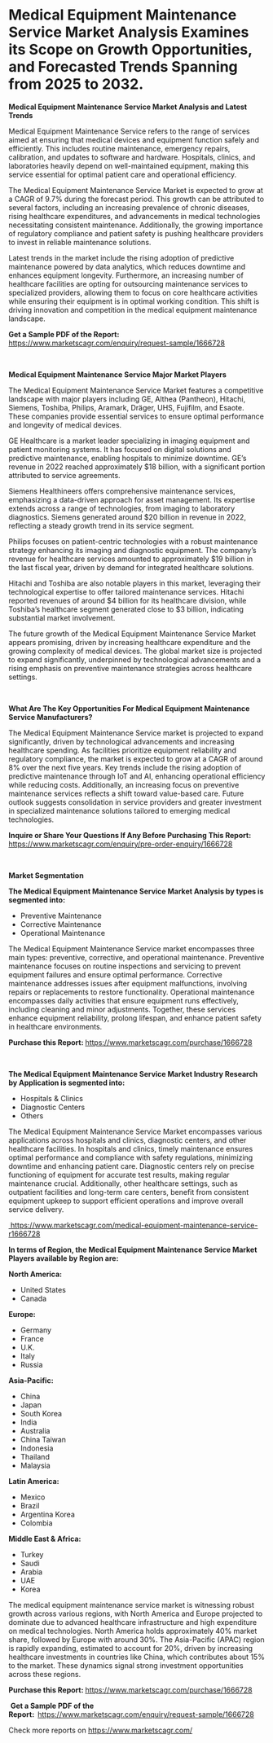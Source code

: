 <p><h1>Medical Equipment Maintenance Service Market Analysis Examines its Scope on Growth Opportunities, and Forecasted Trends Spanning from 2025 to 2032.</h1></p><p><strong>Medical Equipment Maintenance Service Market Analysis and Latest Trends</strong></p>
<p><p>Medical Equipment Maintenance Service refers to the range of services aimed at ensuring that medical devices and equipment function safely and efficiently. This includes routine maintenance, emergency repairs, calibration, and updates to software and hardware. Hospitals, clinics, and laboratories heavily depend on well-maintained equipment, making this service essential for optimal patient care and operational efficiency.</p><p>The Medical Equipment Maintenance Service Market is expected to grow at a CAGR of 9.7% during the forecast period. This growth can be attributed to several factors, including an increasing prevalence of chronic diseases, rising healthcare expenditures, and advancements in medical technologies necessitating consistent maintenance. Additionally, the growing importance of regulatory compliance and patient safety is pushing healthcare providers to invest in reliable maintenance solutions.</p><p>Latest trends in the market include the rising adoption of predictive maintenance powered by data analytics, which reduces downtime and enhances equipment longevity. Furthermore, an increasing number of healthcare facilities are opting for outsourcing maintenance services to specialized providers, allowing them to focus on core healthcare activities while ensuring their equipment is in optimal working condition. This shift is driving innovation and competition in the medical equipment maintenance landscape.</p></p>
<p><strong>Get a Sample PDF of the Report:&nbsp;</strong> <a href="https://www.marketscagr.com/enquiry/request-sample/1666728?utm_campaign=2003&utm_medium=2&utm_source=Github&utm_content=ia&utm_term=06032025&utm_id=medical-equipment-maintenance-service">https://www.marketscagr.com/enquiry/request-sample/1666728</a></p>
<p>&nbsp;</p>
<p><strong>Medical Equipment Maintenance Service Major Market Players</strong></p>
<p><p>The Medical Equipment Maintenance Service Market features a competitive landscape with major players including GE, Althea (Pantheon), Hitachi, Siemens, Toshiba, Philips, Aramark, Dräger, UHS, Fujifilm, and Esaote. These companies provide essential services to ensure optimal performance and longevity of medical devices.</p><p>GE Healthcare is a market leader specializing in imaging equipment and patient monitoring systems. It has focused on digital solutions and predictive maintenance, enabling hospitals to minimize downtime. GE’s revenue in 2022 reached approximately $18 billion, with a significant portion attributed to service agreements.</p><p>Siemens Healthineers offers comprehensive maintenance services, emphasizing a data-driven approach for asset management. Its expertise extends across a range of technologies, from imaging to laboratory diagnostics. Siemens generated around $20 billion in revenue in 2022, reflecting a steady growth trend in its service segment.</p><p>Philips focuses on patient-centric technologies with a robust maintenance strategy enhancing its imaging and diagnostic equipment. The company’s revenue for healthcare services amounted to approximately $19 billion in the last fiscal year, driven by demand for integrated healthcare solutions.</p><p>Hitachi and Toshiba are also notable players in this market, leveraging their technological expertise to offer tailored maintenance services. Hitachi reported revenues of around $4 billion for its healthcare division, while Toshiba’s healthcare segment generated close to $3 billion, indicating substantial market involvement.</p><p>The future growth of the Medical Equipment Maintenance Service Market appears promising, driven by increasing healthcare expenditure and the growing complexity of medical devices. The global market size is projected to expand significantly, underpinned by technological advancements and a rising emphasis on preventive maintenance strategies across healthcare settings.</p></p>
<p>&nbsp;</p>
<p><strong>What Are The Key Opportunities For Medical Equipment Maintenance Service Manufacturers?</strong></p>
<p><p>The Medical Equipment Maintenance Service market is projected to expand significantly, driven by technological advancements and increasing healthcare spending. As facilities prioritize equipment reliability and regulatory compliance, the market is expected to grow at a CAGR of around 8% over the next five years. Key trends include the rising adoption of predictive maintenance through IoT and AI, enhancing operational efficiency while reducing costs. Additionally, an increasing focus on preventive maintenance services reflects a shift toward value-based care. Future outlook suggests consolidation in service providers and greater investment in specialized maintenance solutions tailored to emerging medical technologies.</p></p>
<p><strong>Inquire or Share Your Questions If Any Before Purchasing This Report:</strong> <a href="https://www.marketscagr.com/enquiry/pre-order-enquiry/1666728?utm_campaign=2003&utm_medium=2&utm_source=Github&utm_content=ia&utm_term=06032025&utm_id=medical-equipment-maintenance-service">https://www.marketscagr.com/enquiry/pre-order-enquiry/1666728</a></p>
<p>&nbsp;</p>
<p><strong>Market Segmentation</strong></p>
<p><strong>The Medical Equipment Maintenance Service Market Analysis by types is segmented into:</strong></p>
<p><ul><li>Preventive Maintenance</li><li>Corrective Maintenance</li><li>Operational Maintenance</li></ul></p>
<p><p>The Medical Equipment Maintenance Service market encompasses three main types: preventive, corrective, and operational maintenance. Preventive maintenance focuses on routine inspections and servicing to prevent equipment failures and ensure optimal performance. Corrective maintenance addresses issues after equipment malfunctions, involving repairs or replacements to restore functionality. Operational maintenance encompasses daily activities that ensure equipment runs effectively, including cleaning and minor adjustments. Together, these services enhance equipment reliability, prolong lifespan, and enhance patient safety in healthcare environments.</p></p>
<p><strong>Purchase this Report:&nbsp;</strong><a href="https://www.marketscagr.com/purchase/1666728?utm_campaign=2003&utm_medium=2&utm_source=Github&utm_content=ia&utm_term=06032025&utm_id=medical-equipment-maintenance-service">https://www.marketscagr.com/purchase/1666728</a></p>
<p>&nbsp;</p>
<p><strong>The Medical Equipment Maintenance Service Market Industry Research by Application is segmented into:</strong></p>
<p><ul><li>Hospitals & Clinics</li><li>Diagnostic Centers</li><li>Others</li></ul></p>
<p><p>The Medical Equipment Maintenance Service Market encompasses various applications across hospitals and clinics, diagnostic centers, and other healthcare facilities. In hospitals and clinics, timely maintenance ensures optimal performance and compliance with safety regulations, minimizing downtime and enhancing patient care. Diagnostic centers rely on precise functioning of equipment for accurate test results, making regular maintenance crucial. Additionally, other healthcare settings, such as outpatient facilities and long-term care centers, benefit from consistent equipment upkeep to support efficient operations and improve overall service delivery.</p></p>
<p><a href="https://www.marketscagr.com/medical-equipment-maintenance-service-r1666728?utm_campaign=2003&utm_medium=2&utm_source=Github&utm_content=ia&utm_term=06032025&utm_id=medical-equipment-maintenance-service">&nbsp;https://www.marketscagr.com/medical-equipment-maintenance-service-r1666728</a></p>
<p><strong>In terms of Region, the Medical Equipment Maintenance Service Market Players available by Region are:</strong></p>
<p>
    <p> <strong> North America: </strong>
        <ul>
            <li>United States</li>
            <li>Canada</li>
        </ul>
        </p> 
    <p> <strong> Europe: </strong>
        <ul>
            <li>Germany</li>
            <li>France</li>
            <li>U.K.</li>
            <li>Italy</li>
            <li>Russia</li>
        </ul>
        </p> 
    <p> <strong> Asia-Pacific: </strong>
        <ul>
            <li>China</li>
            <li>Japan</li>
            <li>South Korea</li>
            <li>India</li>
            <li>Australia</li>
            <li>China Taiwan</li>
            <li>Indonesia</li>
            <li>Thailand</li>
            <li>Malaysia</li>
        </ul>
        </p> 
    <p> <strong> Latin America: </strong>
        <ul>
            <li>Mexico</li>
            <li>Brazil</li>
            <li>Argentina Korea</li>
            <li>Colombia</li>
        </ul>
        </p> 
    <p> <strong> Middle East & Africa: </strong>
        <ul>
            <li>Turkey</li>
            <li>Saudi</li>
            <li>Arabia</li>
            <li>UAE</li>
            <li>Korea</li>
        </ul>
    </p>
    </p>
<p><p>The medical equipment maintenance service market is witnessing robust growth across various regions, with North America and Europe projected to dominate due to advanced healthcare infrastructure and high expenditure on medical technologies. North America holds approximately 40% market share, followed by Europe with around 30%. The Asia-Pacific (APAC) region is rapidly expanding, estimated to account for 20%, driven by increasing healthcare investments in countries like China, which contributes about 15% to the market. These dynamics signal strong investment opportunities across these regions.</p></p>
<p><strong>Purchase this Report: </strong><a href="https://www.marketscagr.com/purchase/1666728?utm_campaign=2003&utm_medium=2&utm_source=Github&utm_content=ia&utm_term=06032025&utm_id=medical-equipment-maintenance-service">https://www.marketscagr.com/purchase/1666728</a></p>
<p>&nbsp;<strong>Get a Sample PDF of the Report:&nbsp;&nbsp;</strong><a href="https://www.marketscagr.com/enquiry/request-sample/1666728?utm_campaign=2003&utm_medium=2&utm_source=Github&utm_content=ia&utm_term=06032025&utm_id=medical-equipment-maintenance-service">https://www.marketscagr.com/enquiry/request-sample/1666728</a></p>
<p><strong></strong></p>
<p>Check more reports on <a href="https://www.marketscagr.com/?utm_campaign=2003&utm_medium=2&utm_source=Github&utm_content=ia&utm_term=06032025&utm_id=medical-equipment-maintenance-service">https://www.marketscagr.com/</a></p>